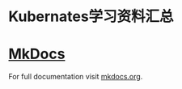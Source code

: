 # Kubernates学习资料汇总


# [MkDocs](docs/mkdocs.md)

For full documentation visit [mkdocs.org](https://www.mkdocs.org).